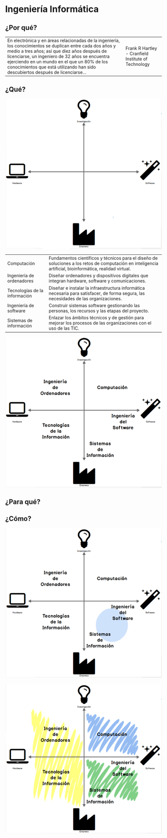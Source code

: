 # Ingeniería Informática

## ¿Por qué?

|||
|-|-|
En electrónica y en áreas relacionadas de la ingeniería, los conocimientos se duplican entre cada dos años y medio a tres años; así que diez años después de licenciarse, un ingeniero de 32 años se encuentra ejerciendo en un mundo en el que un 80% de los conocimientos que está utilizando han sido descubiertos después de licenciarse…|Frank R Hartley - Cranfield Institute of Technology

## ¿Qué?

<div align=center>

![](/HwSw001.png)

</div>

|||
|-|-|
|Computación|Fundamentos científicos y técnicos para el diseño de soluciones a los retos de computación en inteligencia artificial, bioinformática, realidad virtual.|
|Ingeniería de ordenadores|Diseñar ordenadores y dispositivos digitales que integran hardware, software y comunicaciones.|
|Tecnologías de la información|Diseñar e instalar la infraestructura informática necesaria para satisfacer, de forma segura, las necesidades de las organizaciones.|
|Ingeniería de software|Construir sistemas software gestionando las personas, los recursos y las etapas del proyecto.|
|Sistemas de información|Enlazar los ámbitos técnicos y de gestión para mejorar los procesos de las organizaciones con el uso de las TIC.|

![](/HwSw001b.png)

## ¿Para qué?

## ¿Cómo?

![](/HwSw002.png)

![](/HwSw003.png)